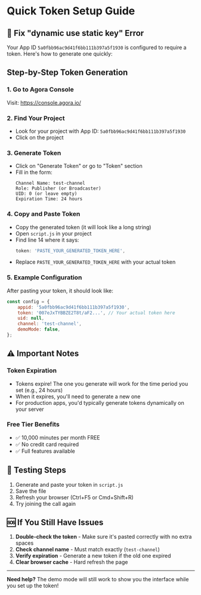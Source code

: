 # Quick Token Setup Guide

## 🚨 Fix "dynamic use static key" Error

Your App ID `5a0fbb96ac9d41f6bb111b397a5f1930` is configured to require a token. Here's how to generate one quickly:

## Step-by-Step Token Generation

### 1. Go to Agora Console
Visit: https://console.agora.io/

### 2. Find Your Project
- Look for your project with App ID: `5a0fbb96ac9d41f6bb111b397a5f1930`
- Click on the project

### 3. Generate Token
- Click on "Generate Token" or go to "Token" section
- Fill in the form:
  ```
  Channel Name: test-channel
  Role: Publisher (or Broadcaster)
  UID: 0 (or leave empty)
  Expiration Time: 24 hours
  ```

### 4. Copy and Paste Token
- Copy the generated token (it will look like a long string)
- Open `script.js` in your project
- Find line 14 where it says:
  ```javascript
  token: 'PASTE_YOUR_GENERATED_TOKEN_HERE',
  ```
- Replace `PASTE_YOUR_GENERATED_TOKEN_HERE` with your actual token

### 5. Example Configuration
After pasting your token, it should look like:
```javascript
const config = {
    appid: '5a0fbb96ac9d41f6bb111b397a5f1930',
    token: '007eJxTYBBZE2T8t/aF2...', // Your actual token here
    uid: null,
    channel: 'test-channel',
    demoMode: false,
};
```

## ⚠️ Important Notes

### Token Expiration
- Tokens expire! The one you generate will work for the time period you set (e.g., 24 hours)
- When it expires, you'll need to generate a new one
- For production apps, you'd typically generate tokens dynamically on your server

### Free Tier Benefits
- ✅ 10,000 minutes per month FREE
- ✅ No credit card required
- ✅ Full features available

## 🔧 Testing Steps

1. Generate and paste your token in `script.js`
2. Save the file
3. Refresh your browser (Ctrl+F5 or Cmd+Shift+R)
4. Try joining the call again

## 🆘 If You Still Have Issues

1. **Double-check the token** - Make sure it's pasted correctly with no extra spaces
2. **Check channel name** - Must match exactly (`test-channel`)
3. **Verify expiration** - Generate a new token if the old one expired
4. **Clear browser cache** - Hard refresh the page

---

**Need help?** The demo mode will still work to show you the interface while you set up the token!
